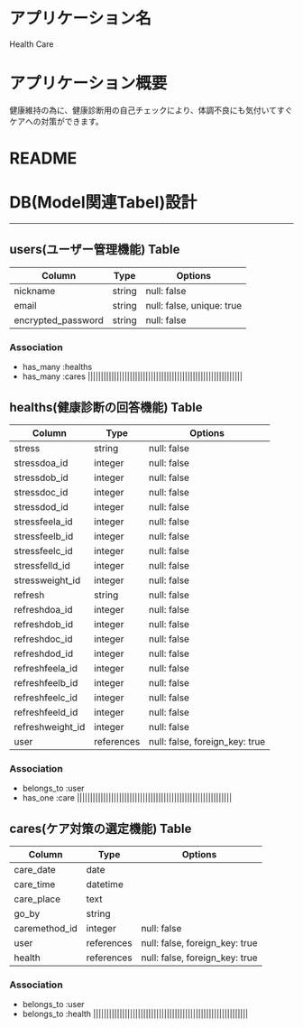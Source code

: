 # アプリケーション名
Health Care

# アプリケーション概要
健康維持の為に、健康診断用の自己チェックにより、体調不良にも気付いてすぐケアへの対策ができます。

# README


# DB(Model関連Tabel)設計

----------------------------------------------------------

## users(ユーザー管理機能) Table

| Column             | Type     | Options                   |
| ------------------ | -------- | ------------------------- |
| nickname           | string   | null: false             	|
| email              | string   | null: false, unique: true	|
| encrypted_password | string   | null: false               |


### Association
- has_many :healths
- has_many :cares
|||||||||||||||||||||||||||||||||||||||||||||||||||||||||||


## healths(健康診断の回答機能) Table

| Column           | Type       | Options                        |
| ---------------- | ---------- | ------------------------------ |
| stress           | string     | null: false                    |
| stressdoa_id     | integer    | null: false                    |
| stressdob_id     | integer    | null: false                    |
| stressdoc_id     | integer    | null: false                    |
| stressdod_id     | integer    | null: false                    |
| stressfeela_id   | integer    | null: false                    |
| stressfeelb_id   | integer    | null: false                    |
| stressfeelc_id   | integer    | null: false                    |
| stressfelld_id   | integer    | null: false                    |
| stressweight_id  | integer    | null: false                    |
| refresh          | string     | null: false                    |
| refreshdoa_id    | integer    | null: false                    |
| refreshdob_id    | integer    | null: false                    |
| refreshdoc_id    | integer    | null: false                    |
| refreshdod_id    | integer    | null: false                    |
| refreshfeela_id  | integer    | null: false                    |
| refreshfeelb_id  | integer    | null: false                    |
| refreshfeelc_id  | integer    | null: false                    |
| refreshfeeld_id  | integer    | null: false                    |
| refreshweight_id | integer    | null: false                    |
| user             | references | null: false, foreign_key: true |
<!-- ・ストレス要因
必須の合計点数(stress_score)も必須カラムとの前提です。
各ストレス要因の点数は計8変数(hardwork,hardpersons,painfullife,expense,duty,tired,neglect,nervous)使用されます。 -->
<!-- ・リフレッシュ習慣
必須の合計点数(refresh_score)も必須カラムとの前提です。
各リフレッシュ習慣の点数は計8変数(goodjob,matchpersons,happylife,income,hobby,energy,support,safely)使用されます。 -->
### Association
- belongs_to :user
- has_one :care
|||||||||||||||||||||||||||||||||||||||||||||||||||||||||||


## cares(ケア対策の選定機能) Table
| Column        | Type       | Options                        |
| ------------- | ---------- | ------------------------------ |
| care_date     | date       |                                |
| care_time     | datetime   |                                |
| care_place    | text       |                                |
| go_by         | string     |                                |
| caremethod_id | integer    | null: false                    |
| user          | references | null: false, foreign_key: true |
| health        | references | null: false, foreign_key: true |
<!-- ケア対策は基本ストレスとリフレッシュの合計点数を元に提案されますが、1対策では1人健康1診断の回答によって指定できるものとします。 -->

### Association
- belongs_to :user 
- belongs_to :health
|||||||||||||||||||||||||||||||||||||||||||||||||||||||||||
